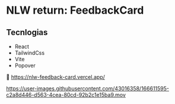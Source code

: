 # NLW return: FeedbackCard

## Tecnlogias

- React
- TailwindCss
- Vite
- Popover

🔗 https://nlw-feedback-card.vercel.app/

https://user-images.githubusercontent.com/43016358/166611595-c2a8d446-d563-4cea-80cd-92b2c1e15ba9.mov
